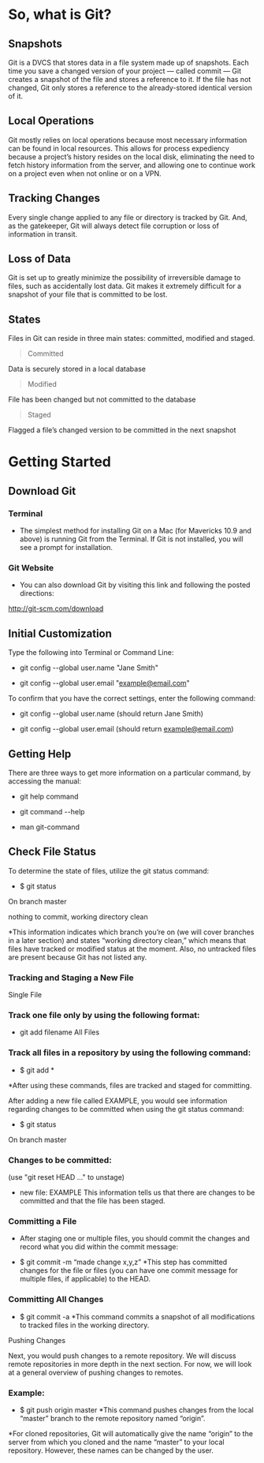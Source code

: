 # **So, what is Git?**

## Snapshots

Git is a DVCS that stores data in a file system made up of snapshots. Each time you save a changed version of your project — called commit — Git creates a snapshot of the file and stores a reference to it. If the file has not changed, Git only stores a reference to the already-stored identical version of it.

## Local Operations

Git mostly relies on local operations because most necessary information can be found in local resources. This allows for process expediency because a project’s history resides on the local disk, eliminating the need to fetch history information from the server, and allowing one to continue work on a project even when not online or on a VPN.

## Tracking Changes

Every single change applied to any file or directory is tracked by Git. And, as the gatekeeper, Git will always detect file corruption or loss of information in transit.

## Loss of Data

Git is set up to greatly minimize the possibility of irreversible damage to files, such as accidentally lost data. Git makes it extremely difficult for a snapshot of your file that is committed to be lost.

## States

Files in Git can reside in three main states: committed, modified and staged.

 >Committed

Data is securely stored in a local database

>Modified

File has been changed but not committed to the database

> Staged

Flagged a file’s changed version to be committed in the next snapshot

# Getting Started

## Download Git

### Terminal

- The simplest method for installing Git on a Mac (for Mavericks 10.9 and above) is running Git from the Terminal. If Git is not installed, you will see a prompt for installation.

### Git Website

- You can also download Git by visiting this link and following the posted directions:

http://git-scm.com/download

## Initial Customization

Type the following into Terminal or Command Line:

- git config --global user.name "Jane Smith"

- git config --global user.email "example@email.com"

To confirm that you have the correct settings, enter the following command:

- git config --global user.name (should return Jane Smith)

- git config --global user.email (should return example@email.com)

## Getting Help

There are three ways to get more information on a particular command, by accessing the manual:

- git help command

- git command --help

- man git-command

## Check File Status

To determine the state of files, utilize the git status command:

- $ git status

On branch master

nothing to commit, working directory clean

*This information indicates which branch you’re on (we will cover branches in a later section) and states “working directory clean,” which means that files have tracked or modified status at the moment. Also, no untracked files are present because Git has not listed any.

### Tracking and Staging a New File
Single File

### Track one file only by using the following format:

- git add filename
All Files

### Track all files in a repository by using the following command:

- $ git add *

*After using these commands, files are tracked and staged for committing.

After adding a new file called EXAMPLE, you would see information regarding changes to be committed when using the git status command:

- $ git status

On branch master

### Changes to be committed:

  (use "git reset HEAD ..." to unstage)
- new file: EXAMPLE
This information tells us that there are changes to be committed and that the file has been staged.

### Committing a File

- After staging one or multiple files, you should commit the changes and record what you did within the commit message:

- $ git commit -m “made change x,y,z”
*This step has committed changes for the file or files (you can have one commit message for multiple files, if applicable) to the HEAD.

### Committing All Changes
- $ git commit -a
*This command commits a snapshot of all modifications to tracked files in the working directory.

Pushing Changes

Next, you would push changes to a remote repository. We will discuss remote repositories in more depth in the next section. For now, we will look at a general overview of pushing changes to remotes.

### Example:

- $ git push origin master
*This command pushes changes from the local “master” branch to the remote repository named “origin”.

*For cloned repositories, Git will automatically give the name “origin” to the server from which you cloned and the name “master” to your local repository. However, these names can be changed by the user.

